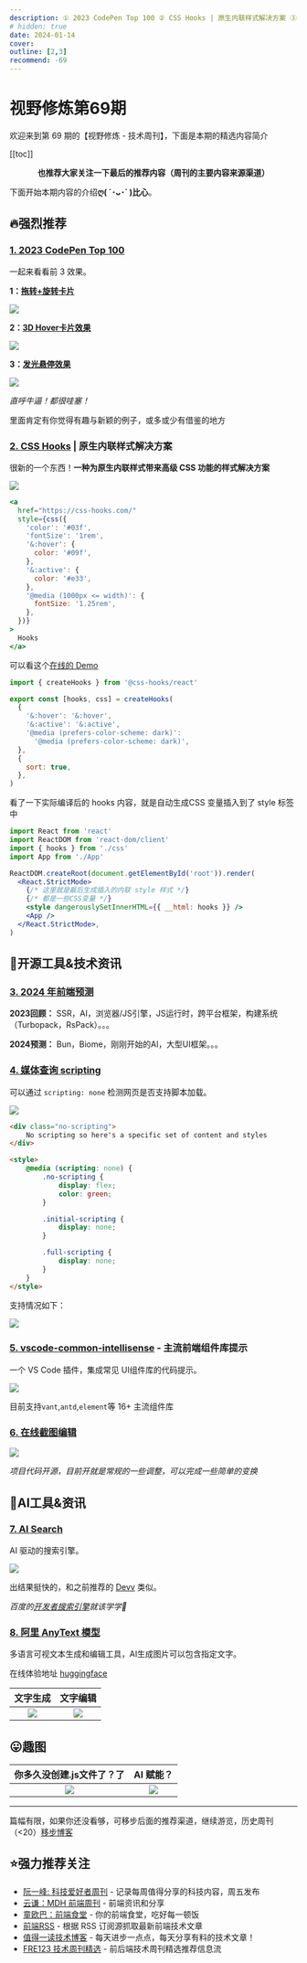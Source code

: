 ```yaml
---
description: ① 2023 CodePen Top 100 ② CSS Hooks | 原生内联样式解决方案 ③ 2024 年前端预测 ④ 媒体查询 scripting ⑤ vscode-common-intellisense - 主流前端组件库提示 ⑥ 在线截图编辑 ⑦ AI Search ⑧ 阿里 AnyText 模型 
# hidden: true
date: 2024-01-14
cover: 
outline: [2,3]
recommend: -69
---
```


# 视野修炼第69期

欢迎来到第 69 期的【视野修炼 - 技术周刊】，下面是本期的精选内容简介

[[toc]]

<center>

**​也推荐大家关注一下最后的推荐内容（周刊的主要内容来源渠道）**
</center>

下面开始本期内容的介绍**ღ( ´･ᴗ･` )比心**。
## 🔥强烈推荐
### [1. 2023 CodePen Top 100](https://codepen.io/2023/popular)
一起来看看前 3 效果。

**1：[拖转+旋转卡片](https://codepen.io/supah/pen/xxJMbbg)**

![](https://img.cdn.sugarat.top/mdImg/MTcwNTIyNDI5NjI1NQ==705224296255)

**2：[3D Hover卡片效果](https://codepen.io/gayane-gasparyan/pen/wvxewXO)**

![](https://img.cdn.sugarat.top/mdImg/MTcwNTIyNDU1OTU2MA==705224559560)

**3：[发光悬停效果](https://codepen.io/inescodes/pen/PoxMyvX)**

![](https://img.cdn.sugarat.top/mdImg/MTcwNTIyNDcyNjQxNg==705224726416)

*直呼牛逼！都很哇塞！*

里面肯定有你觉得有趣与新颖的例子，或多或少有借鉴的地方
### [2. CSS Hooks](https://github.com/css-hooks/css-hooks) | 原生内联样式解决方案

很新的一个东西！**一种为原生内联样式带来高级 CSS 功能的样式解决方案**


![](https://img.cdn.sugarat.top/mdImg/MTcwNTIyOTkzNjk2NQ==705229936965)

```jsx
<a
  href="https://css-hooks.com/"
  style={css({
    'color': '#03f',
    'fontSize': '1rem',
    '&:hover': {
      color: '#09f',
    },
    '&:active': {
      color: '#e33',
    },
    '@media (1000px <= width)': {
      fontSize: '1.25rem',
    },
  })}
>
  Hooks
</a>
```

可以看这个[在线的 Demo](https://codesandbox.io/p/devbox/example-react-pk9thc?file=/src/css.ts) 

```js
import { createHooks } from '@css-hooks/react'

export const [hooks, css] = createHooks(
  {
    '&:hover': '&:hover',
    '&:active': '&:active',
    '@media (prefers-color-scheme: dark)':
      '@media (prefers-color-scheme: dark)',
  },
  {
    sort: true,
  },
)
```
看了一下实际编译后的 hooks 内容，就是自动生成CSS 变量插入到了 style 标签中

```jsx
import React from 'react'
import ReactDOM from 'react-dom/client'
import { hooks } from './css'
import App from './App'

ReactDOM.createRoot(document.getElementById('root')).render(
  <React.StrictMode>
    {/* 这里就是最后生成插入的内联 style 样式 */}
    {/* 都是一些CSS变量 */}
    <style dangerouslySetInnerHTML={{ __html: hooks }} />
    <App />
  </React.StrictMode>,
)
```
## 🔧开源工具&技术资讯
### [3. 2024 年前端预测](https://buttondown.email/whatever_jamie/archive/frontend-predictions-for-2024/)
**2023回顾：** SSR，AI，浏览器/JS引擎，JS运行时，跨平台框架，构建系统（Turbopack，RsPack）。。。

**2024预测：** Bun，Biome，刚刚开始的AI，大型UI框架。。。

### [4. 媒体查询 scripting](https://frontendfoc.us/link/149767/web)

可以通过 `scripting: none` 检测网页是否支持脚本加载。

![](https://img.cdn.sugarat.top/mdImg/MTcwNTIyOTQ3MTAxMg==705229471012)

```html
<div class="no-scripting">
    No scripting so here's a specific set of content and styles
</div>

<style>
    @media (scripting: none) {
        .no-scripting {
            display: flex;
            color: green;
        }

        .initial-scripting {
            display: none;
        }

        .full-scripting {
            display: none;
        }
    }
</style>
```

支持情况如下：

![](https://img.cdn.sugarat.top/mdImg/MTcwNTIyOTU2MTY4Nw==705229561687)


### [5. vscode-common-intellisense](https://github.com/Simon-He95/vscode-common-intellisense) - 主流前端组件库提示
一个 VS Code 插件，集成常见 UI组件库的代码提示。

![](https://img.cdn.sugarat.top/mdImg/MTcwNTIyMjM2NTk1Mg==705222365952)

目前支持`vant`,`antd`,`element`等 16+ 主流组件库

### [6. 在线截图编辑](https://github.com/CH563/shot-easy-website)

![](https://img.cdn.sugarat.top/mdImg/MTcwNTIyMTc4ODQ1MQ==705221788451)

*项目代码开源，目前开就是常规的一些调整，可以完成一些简单的变换*

## 🤖AI工具&资讯
### [7. AI Search](https://aoyo.ai/search)
AI 驱动的搜索引擎。

![](https://img.cdn.sugarat.top/mdImg/MTcwNTIyMTI5NDYxNA==705221294614)

出结果挺快的，和之前推荐的 [Devv](https://devv.ai/zh) 类似。

*百度的[开发者搜索引擎](https://kaifa.baidu.com/)就该学学🤔*

### [8. 阿里 AnyText 模型](https://github.com/tyxsspa/AnyText) 
多语言可视文本生成和编辑工具，AI生成图片可以包含指定文字。

在线体验地址 [huggingface](https://huggingface.co/spaces/modelscope/AnyText)

|                                文字生成                                 |                                文字编辑                                 |
| :---------------------------------------------------------------------: | :---------------------------------------------------------------------: |
| ![](https://img.cdn.sugarat.top/mdImg/MTcwNTIzMTkxODY4OQ==705231918689) | ![](https://img.cdn.sugarat.top/mdImg/MTcwNTIzMTcxMjkxMQ==705231712911) |
## 😛趣图

|                        你多久没创建.js文件了？了                        |                                AI 赋能？                                |
| :---------------------------------------------------------------------: | :---------------------------------------------------------------------: |
| ![](https://img.cdn.sugarat.top/mdImg/MTcwNTIyMDk0NTYxNA==705220945614) | ![](https://img.cdn.sugarat.top/mdImg/MTcwNTIyMzc1MDI0OQ==705223750249) |




---

篇幅有限，如果你还没看够，可移步后面的推荐渠道，继续游览，历史周刊（<20）[移步博客](https://sugarat.top/weekly/index.html)

## ⭐️强力推荐关注
* [阮一峰: 科技爱好者周刊](https://www.ruanyifeng.com/blog/archives.html) - 记录每周值得分享的科技内容，周五发布
* [云谦：MDH 前端周刊](https://mdhweekly.com/) - 前端资讯和分享
* [童欧巴：前端食堂](https://github.com/Geekhyt/weekly) - 你的前端食堂，吃好每一顿饭
* [前端RSS](https://fed.chanceyu.com/) - 根据 RSS 订阅源抓取最新前端技术文章
* [值得一读技术博客](https://daily-blog.chlinlearn.top/) - 每天进步一点点，每天分享有料的技术文章！
* [FRE123 技术周刊精选](https://www.fre123.com/weekly) - 前后端技术周刊精选推荐信息流